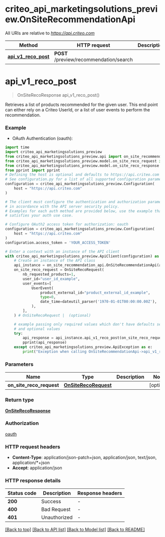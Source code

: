 # criteo_api_marketingsolutions_preview.OnSiteRecommendationApi

All URIs are relative to *https://api.criteo.com*

Method | HTTP request | Description
------------- | ------------- | -------------
[**api_v1_reco_post**](OnSiteRecommendationApi.md#api_v1_reco_post) | **POST** /preview/recommendation/search | 


# **api_v1_reco_post**
> OnSiteRecoResponse api_v1_reco_post()



Retrieves a list of products recommended for the given user. This end point can either rely on a Criteo UserId, or a list of user events to perform the recommendation.

### Example

* OAuth Authentication (oauth):
```python
import time
import criteo_api_marketingsolutions_preview
from criteo_api_marketingsolutions_preview.api import on_site_recommendation_api
from criteo_api_marketingsolutions_preview.model.on_site_reco_request import OnSiteRecoRequest
from criteo_api_marketingsolutions_preview.model.on_site_reco_response import OnSiteRecoResponse
from pprint import pprint
# Defining the host is optional and defaults to https://api.criteo.com
# See configuration.py for a list of all supported configuration parameters.
configuration = criteo_api_marketingsolutions_preview.Configuration(
    host = "https://api.criteo.com"
)

# The client must configure the authentication and authorization parameters
# in accordance with the API server security policy.
# Examples for each auth method are provided below, use the example that
# satisfies your auth use case.

# Configure OAuth2 access token for authorization: oauth
configuration = criteo_api_marketingsolutions_preview.Configuration(
    host = "https://api.criteo.com"
)
configuration.access_token = 'YOUR_ACCESS_TOKEN'

# Enter a context with an instance of the API client
with criteo_api_marketingsolutions_preview.ApiClient(configuration) as api_client:
    # Create an instance of the API class
    api_instance = on_site_recommendation_api.OnSiteRecommendationApi(api_client)
    on_site_reco_request = OnSiteRecoRequest(
        nb_requested_products=1,
        user_id="user_id_example",
        user_events=[
            UserEvent(
                product_external_id="product_external_id_example",
                type=0,
                date_time=dateutil_parser('1970-01-01T00:00:00.00Z'),
            ),
        ],
    ) # OnSiteRecoRequest |  (optional)

    # example passing only required values which don't have defaults set
    # and optional values
    try:
        api_response = api_instance.api_v1_reco_post(on_site_reco_request=on_site_reco_request)
        pprint(api_response)
    except criteo_api_marketingsolutions_preview.ApiException as e:
        print("Exception when calling OnSiteRecommendationApi->api_v1_reco_post: %s\n" % e)
```


### Parameters

Name | Type | Description  | Notes
------------- | ------------- | ------------- | -------------
 **on_site_reco_request** | [**OnSiteRecoRequest**](OnSiteRecoRequest.md)|  | [optional]

### Return type

[**OnSiteRecoResponse**](OnSiteRecoResponse.md)

### Authorization

[oauth](../README.md#oauth)

### HTTP request headers

 - **Content-Type**: application/json-patch+json, application/json, text/json, application/*+json
 - **Accept**: application/json


### HTTP response details
| Status code | Description | Response headers |
|-------------|-------------|------------------|
**200** | Success |  -  |
**400** | Bad Request |  -  |
**401** | Unauthorized |  -  |

[[Back to top]](#) [[Back to API list]](../README.md#documentation-for-api-endpoints) [[Back to Model list]](../README.md#documentation-for-models) [[Back to README]](../README.md)


